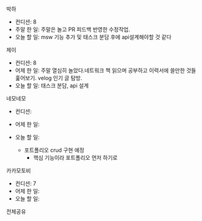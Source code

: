 박하

- 컨디션: 8
- 주말 한 일: 주말은 놀고 PR 피드백 반영한 수정작업.
- 오늘 할 일: msw 기능 추가 및 태스크 분담 후에 api설계해야할 것 같다

제이

- 컨디션: 8
- 어제 한 일: 주말 열심히 놀았다.네트워크 책 읽으며 공부하고 이력서에 쓸만한 것들 훑어보기. velog 인기 글 탐방.
- 오늘 할 일:  태스크 분담, api 설계

네모네모

- 컨디션: 
- 어제 한 일: 
	
- 오늘 할 일: 
	- 포트폴리오 crud 구현 예정
		- 핵심 기능이라 포트폴리오 먼저 하기로


카카모토비

- 컨디션: 7
- 어제 한 일: 
- 오늘 할 일: 
	

전체공유
